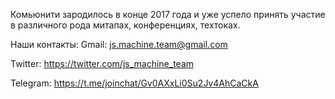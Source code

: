 Комьюнити зародилось в конце 2017 года и уже успело принять участие в различного рода митапах, конференциях, техтоках.

Наши контакты:
Gmail: js.machine.team@gmail.com

Twitter: https://twitter.com/js_machine_team

Telegram: https://t.me/joinchat/Gv0AXxLi0Su2Jv4AhCaCkA
